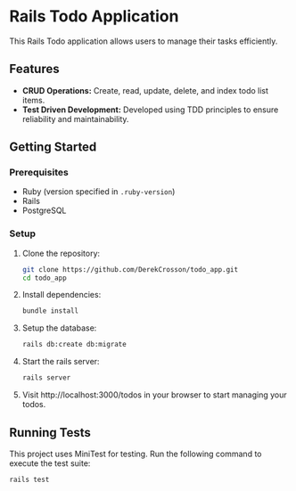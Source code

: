 # Rails Todo Application

This Rails Todo application allows users to manage their tasks efficiently.

## Features

- **CRUD Operations:** Create, read, update, delete, and index todo list items.
- **Test Driven Development:** Developed using TDD principles to ensure reliability and maintainability.

## Getting Started

### Prerequisites

- Ruby (version specified in `.ruby-version`)
- Rails
- PostgreSQL

### Setup

1. Clone the repository:
   ```zsh
   git clone https://github.com/DerekCrosson/todo_app.git
   cd todo_app
   ```
   
2. Install dependencies:
   ```zsh
   bundle install
   ```

3. Setup the database:
   ```zsh
   rails db:create db:migrate
   ```

4. Start the rails server:
   ```zsh
   rails server
   ```
   
5. Visit http://localhost:3000/todos in your browser to start managing your todos.

## Running Tests

This project uses MiniTest for testing. Run the following command to execute the test suite:

```zsh
rails test
```